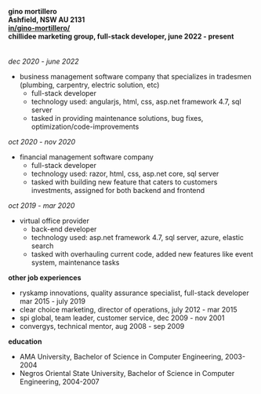 **gino mortillero** <br>
**Ashfield, NSW AU 2131** <br>
**[in/gino-mortillero/](https://www.linkedin.com/in/gino-mortillero/ "gino-mortillero")** <br>
**chillidee marketing group, full-stack developer, june 2022 - present** <br>
<br>
<br>
*dec 2020 - june 2022*
- business management software company that specializes in tradesmen (plumbing, carpentry, electric solution, etc)
  - full-stack developer
  - technology used: angularjs, html, css, asp.net framework 4.7, sql server
  - tasked in providing maintenance solutions, bug fixes, optimization/code-improvements

*oct 2020 - nov 2020*
- financial management software company
  - full-stack developer
  - technology used: razor, html, css, asp.net core, sql server
  - tasked with building new feature that caters to customers investments, assigned for both backend and frontend

*oct 2019 - mar 2020*
- virtual office provider
  - back-end developer
  - technology used: asp.net framework 4.7, sql server, azure, elastic search
  - tasked with overhauling current code, added new features like event system, maintenance tasks

**other job experiences**
- ryskamp innovations, quality assurance specialist, full-stack developer mar 2015 - july 2019
- clear choice marketing, director of operations, july 2012 - mar 2015
- spi global, team leader, customer service, dec 2009 - nov 2001
- convergys, technical mentor, aug 2008 - sep 2009

**education**
- AMA University, Bachelor of Science in Computer Engineering, 2003-2004
- Negros Oriental State University, Bachelor of Science in Computer Engineering, 2004-2007


